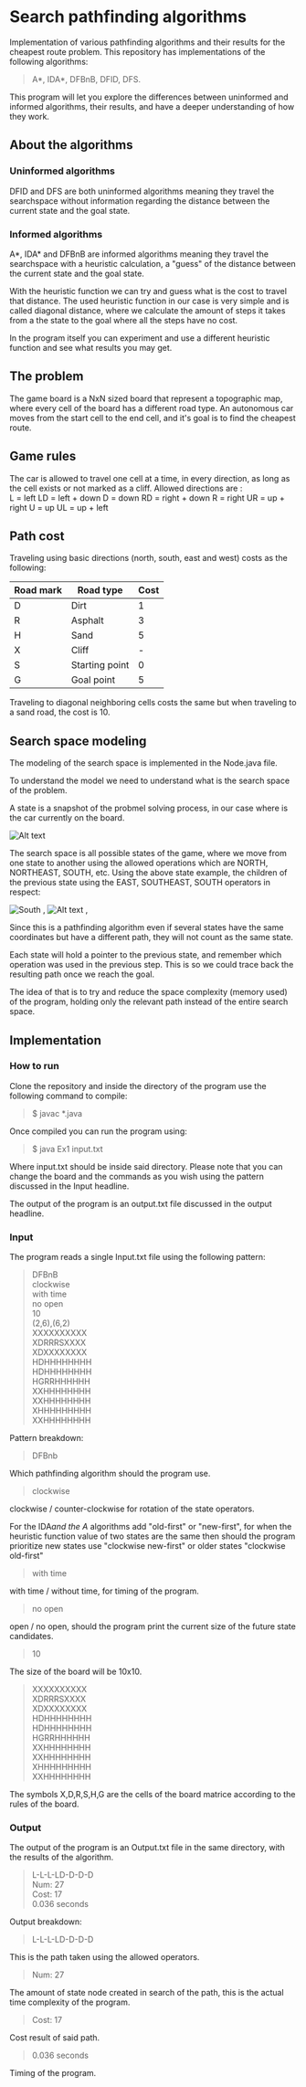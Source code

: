 # Search pathfinding algorithms

Implementation of various pathfinding algorithms and their results for the cheapest route problem. This repository has implementations of the following algorithms:  
>A*, IDA*, DFBnB, DFID, DFS.  

This program will let you explore the differences between uninformed and informed algorithms, their results, and have a deeper understanding of how they work.

## About the algorithms

### Uninformed algorithms

DFID and DFS are both uninformed algorithms meaning they travel the searchspace without information regarding the distance between the current state and the goal state.

### Informed algorithms

A*, IDA* and DFBnB are informed algorithms meaning they travel the searchspace with a heuristic calculation, a "guess" of the distance between the current state and the goal state.

With the heuristic function we can try and guess what is the cost to travel that distance. The used heuristic function in our case is very simple and is called diagonal distance, where we calculate the amount of steps it takes from a the state to the goal where all the steps have no cost.  

In the program itself you can experiment and use a different heuristic function and see what results you may get.

## The problem

The game board is a NxN sized board that represent a topographic map, where every cell of the board has a different road type. An autonomous car moves from the start cell to the end cell, and it's goal is to find the cheapest route.

## Game rules

The car is allowed to travel one cell at a time, in every direction, as long as the cell exists or not marked as a cliff.
Allowed directions are :  
L = left
LD = left + down
D = down
RD = right + down
R = right
UR = up + right
U = up
UL = up + left

## Path cost

Traveling using basic directions (north, south, east and west) costs as the following:

| Road mark | Road type | Cost|
|-----------|-----------|-----|
| D | Dirt | 1 |  
| R | Asphalt | 3 |
| H | Sand | 5 |
| X | Cliff | - |
| S | Starting point | 0 |
| G | Goal point | 5 |

Traveling to diagonal neighboring cells costs the same but when traveling to a sand road, the cost is 10.

## Search space modeling

The modeling of the search space is implemented in the Node.java file.

To understand the model we need to understand what is the search space of the problem.

A state is a snapshot of the probmel solving process, in our case where is the car currently on the board.

![Alt text](image.png)  

The search space is all possible states of the game, where we move from one state to another using the allowed operations which are NORTH, NORTHEAST, SOUTH, etc. Using the above state example, the children of the previous state using the EAST, SOUTHEAST, SOUTH operators in respect:

![South](image-1.png)  ,  ![Alt text](image-2.png)  ,  

Since this is a pathfinding algorithm even if several states have the same coordinates but have a different path, they will not count as the same state.

Each state will hold a pointer to the previous state, and remember which operation was used in the previous step. This is so we could trace back the resulting path once we reach the goal.

The idea of that is to try and reduce the space complexity (memory used) of the program, holding only the relevant path instead of the entire search space.

## Implementation

### How to run

Clone the repository and inside the directory of the program use the following command to compile:

>$ javac *.java

Once compiled you can run the program using:

>$ java Ex1 input.txt

Where input.txt should be inside said directory. Please note that you can change the board and the commands as you wish using the pattern discussed in the Input headline.

The output of the program is an output.txt file discussed in the output headline.

### Input

The program reads a single Input.txt file using the following pattern:

> DFBnB  
> clockwise  
>with time  
>no open  
>10  
>(2,6),(6,2)  
>XXXXXXXXXX  
>XDRRRSXXXX  
>XDXXXXXXXX  
>HDHHHHHHHH  
>HDHHHHHHHH  
>HGRRHHHHHH  
>XXHHHHHHHH  
>XXHHHHHHHH  
>XHHHHHHHHH  
>XXHHHHHHHH

Pattern breakdown:  

>DFBnb

Which pathfinding algorithm should the program use.

>clockwise  

clockwise / counter-clockwise for rotation of the state operators.  

For the IDA*and the A* algorithms add "old-first" or "new-first", for when the heuristic function value of two states are the same then should the program prioritize new states use "clockwise new-first" or older states "clockwise old-first"

> with time  

with time / without time, for timing of the program.

>no open

open / no open, should the program print the current size of the future state candidates.

>10

The size of the board will be 10x10.

>XXXXXXXXXX  
>XDRRRSXXXX  
>XDXXXXXXXX  
>HDHHHHHHHH  
>HDHHHHHHHH  
>HGRRHHHHHH  
>XXHHHHHHHH  
>XXHHHHHHHH  
>XHHHHHHHHH  
>XXHHHHHHHH

The symbols X,D,R,S,H,G are the cells of the board matrice according to the rules of the board.

### Output

The output of the program is an Output.txt file in the same directory, with the results of the algorithm.

>L-L-L-LD-D-D-D  
>Num: 27  
>Cost: 17  
>0.036 seconds  

Output breakdown:

>L-L-L-LD-D-D-D  

This is the path taken using the allowed operators.

>Num: 27  

The amount of state node created in search of the path, this is the actual time complexity of the program.

>Cost: 17  

Cost result of said path.

>0.036 seconds  

Timing of the program.
